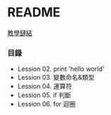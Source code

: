 # README #
[教學鏈結](https://github.com/jackfrued/Python-Core-50-Courses)

### 目錄 ###

* Lession 02. print 'hello world'
* Lession 03. 變數命名&類型
* Lession 04. 運算符
* Lession 05. if 判斷
* Lession 06. for 迴圈